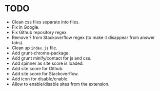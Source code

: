 # TODO #

* Clean css files separate into files.
* Fix in Google.
* Fix Github repository regex.
* Remove ? from Stackoverflow regex (to make it disappear from answer tabs).
* Clean up `index.js` file.
* Add grunt-chrome-package.
* Add grunt minify/contact for js and css.
* Add spinner as site score is loaded.
* Add site score for Github.
* Add site score for Stackoverflow.
* Add icon for disable/enable.
* Allow to enable/disable sites from the extension.
